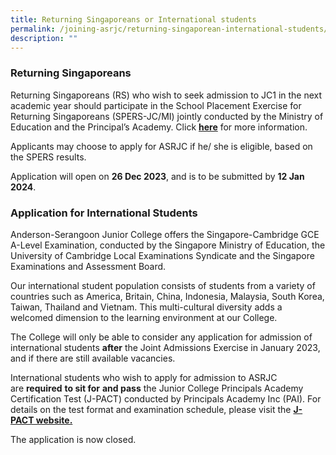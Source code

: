 ```yaml
---
title: Returning Singaporeans or International students
permalink: /joining-asrjc/returning-singaporean-international-students/
description: ""
---
```

### Returning Singaporeans

Returning Singaporeans (RS) who wish to seek admission to JC1 in the next academic year should participate in the School Placement Exercise for Returning Singaporeans (SPERS-JC/MI) jointly conducted by the Ministry of Education and the Principal’s Academy. Click **[here](https://www.moe.gov.sg/returning-singaporeans/post-secondary/spers)** for more information.

Applicants may choose to apply for ASRJC if he/ she is eligible, based on the SPERS results.

Application will open on **26 Dec 2023**, and is to be submitted by **12 Jan 2024**.

### **Application for International Students**

Anderson-Serangoon Junior College offers the Singapore-Cambridge GCE A-Level Examination, conducted by the Singapore Ministry of Education, the University of Cambridge Local Examinations Syndicate and the Singapore Examinations and Assessment Board.

Our international student population consists of students from a variety of countries such as America, Britain, China, Indonesia, Malaysia, South Korea, Taiwan, Thailand and Vietnam. This multi-cultural diversity adds a welcomed dimension to the learning environment at our College.

The College will only be able to consider any application for admission of international students **after** the Joint Admissions Exercise in January 2023, and if there are still available vacancies.

International students who wish to apply for admission to ASRJC are **required** **to sit for** **and pass** the Junior College Principals Academy Certification Test (J-PACT) conducted by Principals Academy Inc (PAI). For details on the test format and examination schedule, please visit the **[J-PACT website.](https://pact.sg/index.php?option=com_content&view=section&id=7&Itemid=74)**

The application is now closed.